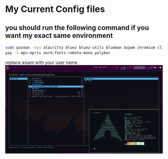 # My Current Config files
## you should run the following command if you want my exact same environment 
```bash
sudo pacman -Syu alacritty bluez bluez-utils blueman bspwm chromium clipmenu code colorpicker deepin-screenshot dmenu dunst feh fzf fuse2 git gnome-keyring gvfs gvfs-afc gvfs-gphoto2 gvfs-mtp htop imagemagick mpv neofetch network-manager-applet networkmanager nodejs noto-fonts noto-fonts-emoji npm numlockx os-prober pavucontrol pcmanfm peek picom playerctl pulseaudio-alsa pulseaudio-bluetooth siji-git simple-mtpfs sudo tldr ttf-hack udiskie unrar unzip ranger redshift youtube-dl zathura xorg xorg-xinit xbindkeys xdo xclip zip zathura-pdf-mupdf zsh
yay -S mpv-mpris nerd-fonts-roboto-mono polybar
```
replace asiam with your user name 
![screenshot](https://github.com/A-Siam/.dotfiles-2020/blob/master/screenshot.png?raw=true)

